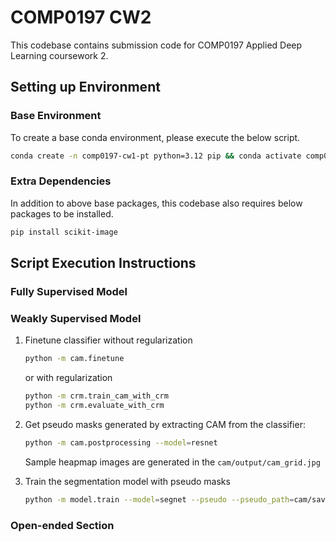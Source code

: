 # COMP0197 CW2

This codebase contains submission code for COMP0197 Applied Deep Learning coursework 2.

## Setting up Environment

### Base Environment
To create a base conda environment, please execute the below script.
```bash
conda create -n comp0197-cw1-pt python=3.12 pip && conda activate comp0197-cw1-pt && pip install torch==2.5.0 torchvision --index-url https://download.pytorch.org/whl/cpu
```

### Extra Dependencies
In addition to above base packages, this codebase also requires below packages to be installed.
```bash
pip install scikit-image
```


## Script Execution Instructions

### Fully Supervised Model

### Weakly Supervised Model

1. Finetune classifier without regularization
   ```sh
   python -m cam.finetune
   ```
   or with regularization
   ```sh
   python -m crm.train_cam_with_crm
   python -m crm.evaluate_with_crm
   ```
   
3. Get pseudo masks generated by extracting CAM from the classifier:
   ```sh
   python -m cam.postprocessing --model=resnet
   ```

   Sample heapmap images are generated in the ```cam/output/cam_grid.jpg```
4. Train the segmentation model with pseudo masks
   ```sh
   python -m model.train --model=segnet --pseudo --pseudo_path=cam/saved_models/resnet50_gradcampp_pseudo.pt
   ```

### Open-ended Section

